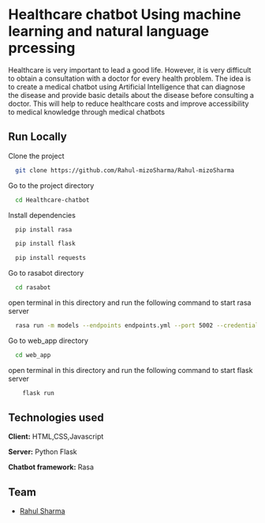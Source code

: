 
# Healthcare chatbot Using machine learning and natural language prcessing

Healthcare is very important to lead a good life. However, it is very difficult to obtain a
consultation with a doctor for every health problem. The idea is to create a medical chatbot
using Artificial Intelligence that can diagnose the disease and provide basic details about the
disease before consulting a doctor. This will help to reduce healthcare costs and improve
accessibility to medical knowledge through medical chatbots


## Run Locally

Clone the project

```bash
  git clone https://github.com/Rahul-mizoSharma/Rahul-mizoSharma
```

Go to the project directory

```bash
  cd Healthcare-chatbot
```

Install dependencies

```bash
  pip install rasa
```
```bash
  pip install flask
```
```bash
  pip install requests
```
Go to rasabot directory
```bash
  cd rasabot
```
open terminal in this directory and run the following command to start rasa server
```bash
  rasa run -m models --endpoints endpoints.yml --port 5002 --credentials credentials.yml
```
Go to web_app directory
```bash
  cd web_app
```
open terminal in this directory and run the following command to start flask server
```bash
    flask run
```



## Technologies used

**Client:** HTML,CSS,Javascript

**Server:** Python Flask

**Chatbot framework:** Rasa


## Team

- [Rahul Sharma](https://github.com/Rahul-mizoSharma/Rahul-mizoSharma)

